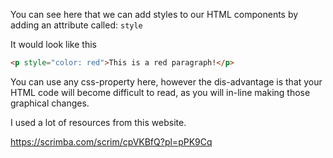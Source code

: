 You can see here that we can add styles to our HTML components by adding an attribute called: `style`

It would look like this

```html
<p style="color: red">This is a red paragraph!</p>
```

You can use any css-property here, however the dis-advantage is that your HTML code will become difficult to read, as you will in-line making those graphical changes.

I used a lot of resources from this website.

https://scrimba.com/scrim/cpVKBfQ?pl=pPK9Cq